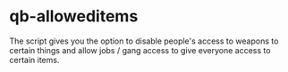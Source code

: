 # qb-alloweditems
The script gives you the option to disable people's access to weapons to certain things and allow jobs / gang access to give everyone access to certain items.
